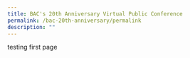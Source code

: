 ```yaml
---
title: BAC's 20th Anniversary Virtual Public Conference
permalink: /bac-20th-anniversary/permalink
description: ""
---
```



testing first page